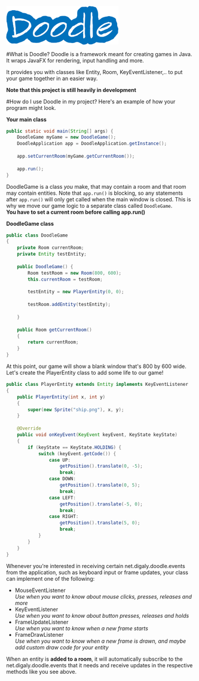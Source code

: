 <img src="logo.png" width="300">

#What is Doodle?
Doodle is a framework meant for creating games in Java. It wraps JavaFX for rendering, input handling and more.

It provides you with classes like Entity, Room, KeyEventListener,.. to put your game together in an easier way.  

**Note that this project is still heavily in development**

#How do I use Doodle in my project?
Here's an example of how your program might look.

**Your main class**
```java
public static void main(String[] args) {
    DoodleGame myGame = new DoodleGame();
    DoodleApplication app = DoodleApplication.getInstance();

    app.setCurrentRoom(myGame.getCurrentRoom());

    app.run();
}
```
DoodleGame is a class *you* make, that may contain a room and that room may contain entities.
Note that ```app.run()``` is blocking, so any statements after ```app.run()``` will only get called when the main window is closed.
This is why we move our game logic to a separate class called ```DoodleGame```.  
**You have to set a current room before calling app.run()**

**DoodleGame class**
```java
public class DoodleGame
{
    private Room currentRoom;
    private Entity testEntity;

    public DoodleGame() {
        Room testRoom = new Room(800, 600);
        this.currentRoom = testRoom;

        testEntity = new PlayerEntity(0, 0);

        testRoom.addEntity(testEntity);

    }
    
    public Room getCurrentRoom()
    {
        return currentRoom;
    }
}
```

At this point, our game will show a blank window that's 800 by 600 wide.  
Let's create the PlayerEntity class to add some life to our game!

```java
public class PlayerEntity extends Entity implements KeyEventListener
{
    public PlayerEntity(int x, int y)
    {
        super(new Sprite("ship.png"), x, y);
    }

    @Override
    public void onKeyEvent(KeyEvent keyEvent, KeyState keyState)
    {
        if (keyState == KeyState.HOLDING) {
            switch (keyEvent.getCode()) {
                case UP:
                    getPosition().translate(0, -5);
                    break;
                case DOWN:
                    getPosition().translate(0, 5);
                    break;
                case LEFT:
                    getPosition().translate(-5, 0);
                    break;
                case RIGHT:
                    getPosition().translate(5, 0);
                    break;
            }
        }
    }
}
```

Whenever you're interested in receiving certain net.digaly.doodle.events from the application, such as keyboard input or frame updates, your class can implement one of the following:

* MouseEventListener  
_Use when you want to know about mouse clicks, presses, releases and more_
* KeyEventListener  
_Use when you want to know about button presses, releases and holds_
* FrameUpdateListener  
_Use when you want to know when a new frame starts_
* FrameDrawListener  
_Use when you want to know when a new frame is drawn, and maybe add custom draw code for your entity_

When an entity is **added to a room**, it will automatically subscribe to the net.digaly.doodle.events that it needs and receive updates in the respective methods like you see above.
